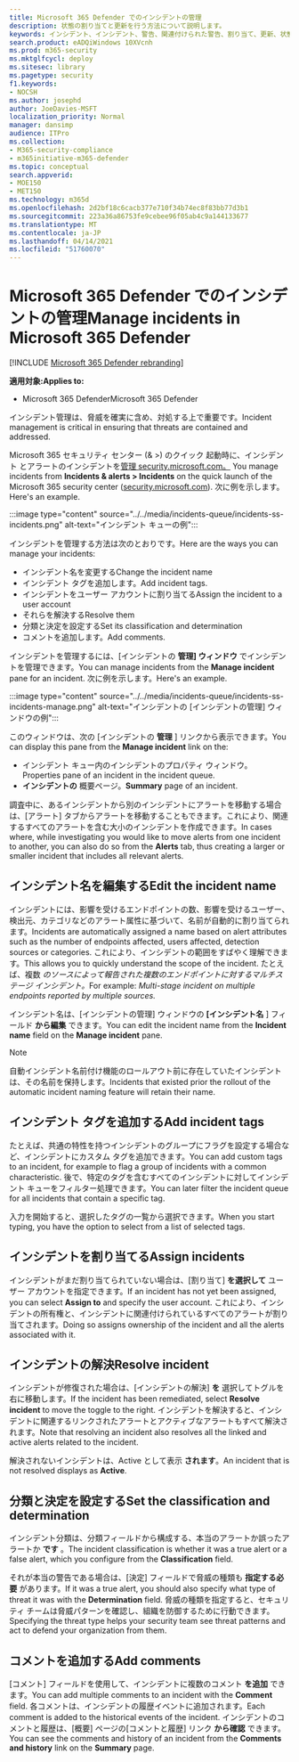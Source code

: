 ```yaml
---
title: Microsoft 365 Defender でのインシデントの管理
description: 状態の割り当てと更新を行う方法について説明します。
keywords: インシデント、インシデント、警告、関連付けられた警告、割り当て、更新、状態、管理、分類、microsoft、365、m365
search.product: eADQiWindows 10XVcnh
ms.prod: m365-security
ms.mktglfcycl: deploy
ms.sitesec: library
ms.pagetype: security
f1.keywords:
- NOCSH
ms.author: josephd
author: JoeDavies-MSFT
localization_priority: Normal
manager: dansimp
audience: ITPro
ms.collection:
- M365-security-compliance
- m365initiative-m365-defender
ms.topic: conceptual
search.appverid:
- MOE150
- MET150
ms.technology: m365d
ms.openlocfilehash: 2d2bf18c6cacb377e710f34b74ec8f83bb77d3b1
ms.sourcegitcommit: 223a36a86753fe9cebee96f05ab4c9a144133677
ms.translationtype: MT
ms.contentlocale: ja-JP
ms.lasthandoff: 04/14/2021
ms.locfileid: "51760070"
---
```

# <a name="manage-incidents-in-microsoft-365-defender"></a><span data-ttu-id="7c800-104">Microsoft 365 Defender でのインシデントの管理</span><span class="sxs-lookup"><span data-stu-id="7c800-104">Manage incidents in Microsoft 365 Defender</span></span>

[!INCLUDE [Microsoft 365 Defender rebranding](../includes/microsoft-defender.md)]


<span data-ttu-id="7c800-105">**適用対象:**</span><span class="sxs-lookup"><span data-stu-id="7c800-105">**Applies to:**</span></span>
- <span data-ttu-id="7c800-106">Microsoft 365 Defender</span><span class="sxs-lookup"><span data-stu-id="7c800-106">Microsoft 365 Defender</span></span>

<span data-ttu-id="7c800-107">インシデント管理は、脅威を確実に含め、対処する上で重要です。</span><span class="sxs-lookup"><span data-stu-id="7c800-107">Incident management is critical in ensuring that threats are contained and addressed.</span></span>

<span data-ttu-id="7c800-108">Microsoft 365 セキュリティ センター (& >) のクイック 起動時に、インシデント とアラートのインシデントを[管理 security.microsoft.com。](https://security.microsoft.com) </span><span class="sxs-lookup"><span data-stu-id="7c800-108">You manage incidents from **Incidents & alerts > Incidents** on the quick launch of the Microsoft 365 security center ([security.microsoft.com](https://security.microsoft.com)).</span></span> <span data-ttu-id="7c800-109">次に例を示します。</span><span class="sxs-lookup"><span data-stu-id="7c800-109">Here's an example.</span></span>

:::image type="content" source="../../media/incidents-queue/incidents-ss-incidents.png" alt-text="インシデント キューの例":::

<span data-ttu-id="7c800-111">インシデントを管理する方法は次のとおりです。</span><span class="sxs-lookup"><span data-stu-id="7c800-111">Here are the ways you can manage your incidents:</span></span>

- <span data-ttu-id="7c800-112">インシデント名を変更する</span><span class="sxs-lookup"><span data-stu-id="7c800-112">Change the incident name</span></span>
- <span data-ttu-id="7c800-113">インシデント タグを追加します。</span><span class="sxs-lookup"><span data-stu-id="7c800-113">Add incident tags.</span></span>
- <span data-ttu-id="7c800-114">インシデントをユーザー アカウントに割り当てる</span><span class="sxs-lookup"><span data-stu-id="7c800-114">Assign the incident to a user account</span></span>
- <span data-ttu-id="7c800-115">それらを解決する</span><span class="sxs-lookup"><span data-stu-id="7c800-115">Resolve them</span></span> 
- <span data-ttu-id="7c800-116">分類と決定を設定する</span><span class="sxs-lookup"><span data-stu-id="7c800-116">Set its classification and determination</span></span>
- <span data-ttu-id="7c800-117">コメントを追加します。</span><span class="sxs-lookup"><span data-stu-id="7c800-117">Add comments.</span></span>

<span data-ttu-id="7c800-118">インシデントを管理するには、[インシデントの **管理] ウィンドウ** でインシデントを管理できます。</span><span class="sxs-lookup"><span data-stu-id="7c800-118">You can manage incidents from the **Manage incident** pane for an incident.</span></span> <span data-ttu-id="7c800-119">次に例を示します。</span><span class="sxs-lookup"><span data-stu-id="7c800-119">Here's an example.</span></span>

:::image type="content" source="../../media/incidents-queue/incidents-ss-incidents-manage.png" alt-text="インシデントの [インシデントの管理] ウィンドウの例":::

<span data-ttu-id="7c800-121">このウィンドウは、次の [インシデントの **管理** ] リンクから表示できます。</span><span class="sxs-lookup"><span data-stu-id="7c800-121">You can display this pane from the **Manage incident** link on the:</span></span>

- <span data-ttu-id="7c800-122">インシデント キュー内のインシデントのプロパティ ウィンドウ。</span><span class="sxs-lookup"><span data-stu-id="7c800-122">Properties pane of an incident in the incident queue.</span></span>
- <span data-ttu-id="7c800-123">**インシデントの** 概要ページ。</span><span class="sxs-lookup"><span data-stu-id="7c800-123">**Summary** page of an incident.</span></span>

<span data-ttu-id="7c800-124">調査中に、あるインシデントから別のインシデントにアラートを移動する場合は、[アラート] タブからアラートを移動することもできます。これにより、関連するすべてのアラートを含む大小のインシデントを作成できます。</span><span class="sxs-lookup"><span data-stu-id="7c800-124">In cases where, while investigating you would like to move alerts from one incident to another, you can also do so from the **Alerts** tab, thus creating a larger or smaller incident that includes all relevant alerts.</span></span>

## <a name="edit-the-incident-name"></a><span data-ttu-id="7c800-125">インシデント名を編集する</span><span class="sxs-lookup"><span data-stu-id="7c800-125">Edit the incident name</span></span>

<span data-ttu-id="7c800-126">インシデントには、影響を受けるエンドポイントの数、影響を受けるユーザー、検出元、カテゴリなどのアラート属性に基づいて、名前が自動的に割り当てられます。</span><span class="sxs-lookup"><span data-stu-id="7c800-126">Incidents are automatically assigned a name based on alert attributes such as the number of endpoints affected, users affected, detection sources or categories.</span></span> <span data-ttu-id="7c800-127">これにより、インシデントの範囲をすばやく理解できます。</span><span class="sxs-lookup"><span data-stu-id="7c800-127">This allows you to quickly understand the scope of the incident.</span></span> <span data-ttu-id="7c800-128">たとえば、複数 *のソースによって報告された複数のエンドポイントに対するマルチステージ インシデント。*</span><span class="sxs-lookup"><span data-stu-id="7c800-128">For example: *Multi-stage incident on multiple endpoints reported by multiple sources.*</span></span>

<span data-ttu-id="7c800-129">インシデント名は、[インシデントの管理] ウィンドウの **[インシデント名** ] フィールド **から編集** できます。</span><span class="sxs-lookup"><span data-stu-id="7c800-129">You can edit the incident name from the **Incident name** field on the **Manage incident** pane.</span></span>

> [!NOTE]
> <span data-ttu-id="7c800-130">自動インシデント名前付け機能のロールアウト前に存在していたインシデントは、その名前を保持します。</span><span class="sxs-lookup"><span data-stu-id="7c800-130">Incidents that existed prior the rollout of the automatic incident naming feature will retain their name.</span></span>

## <a name="add-incident-tags"></a><span data-ttu-id="7c800-131">インシデント タグを追加する</span><span class="sxs-lookup"><span data-stu-id="7c800-131">Add incident tags</span></span>

<span data-ttu-id="7c800-132">たとえば、共通の特性を持つインシデントのグループにフラグを設定する場合など、インシデントにカスタム タグを追加できます。</span><span class="sxs-lookup"><span data-stu-id="7c800-132">You can add custom tags to an incident, for example to flag a group of incidents with a common characteristic.</span></span> <span data-ttu-id="7c800-133">後で、特定のタグを含むすべてのインシデントに対してインシデント キューをフィルター処理できます。</span><span class="sxs-lookup"><span data-stu-id="7c800-133">You can later filter the incident queue for all incidents that contain a specific tag.</span></span>

<span data-ttu-id="7c800-134">入力を開始すると、選択したタグの一覧から選択できます。</span><span class="sxs-lookup"><span data-stu-id="7c800-134">When you start typing, you have the option to select from a list of selected tags.</span></span>

## <a name="assign-incidents"></a><span data-ttu-id="7c800-135">インシデントを割り当てる</span><span class="sxs-lookup"><span data-stu-id="7c800-135">Assign incidents</span></span>

<span data-ttu-id="7c800-136">インシデントがまだ割り当てられていない場合は、[割り当て] **を選択して** ユーザー アカウントを指定できます。</span><span class="sxs-lookup"><span data-stu-id="7c800-136">If an incident has not yet been assigned, you can select **Assign to** and specify the user account.</span></span> <span data-ttu-id="7c800-137">これにより、インシデントの所有権と、インシデントに関連付けられているすべてのアラートが割り当てされます。</span><span class="sxs-lookup"><span data-stu-id="7c800-137">Doing so assigns ownership of the incident and all the alerts associated with it.</span></span>

## <a name="resolve-incident"></a><span data-ttu-id="7c800-138">インシデントの解決</span><span class="sxs-lookup"><span data-stu-id="7c800-138">Resolve incident</span></span>

<span data-ttu-id="7c800-139">インシデントが修復された場合は、[インシデントの解決] **を** 選択してトグルを右に移動します。</span><span class="sxs-lookup"><span data-stu-id="7c800-139">If the incident has been remediated, select **Resolve incident** to move the toggle to the right.</span></span> <span data-ttu-id="7c800-140">インシデントを解決すると、インシデントに関連するリンクされたアラートとアクティブなアラートもすべて解決されます。</span><span class="sxs-lookup"><span data-stu-id="7c800-140">Note that resolving an incident also resolves all the linked and active alerts related to the incident.</span></span>

<span data-ttu-id="7c800-141">解決されないインシデントは、Active として表示 **されます**。</span><span class="sxs-lookup"><span data-stu-id="7c800-141">An incident that is not resolved displays as **Active**.</span></span>

## <a name="set-the-classification-and-determination"></a><span data-ttu-id="7c800-142">分類と決定を設定する</span><span class="sxs-lookup"><span data-stu-id="7c800-142">Set the classification and determination</span></span>

<span data-ttu-id="7c800-143">インシデント分類は、分類フィールドから構成する、本当のアラートか誤ったアラートか **です** 。</span><span class="sxs-lookup"><span data-stu-id="7c800-143">The incident classification is whether it was a true alert or a false alert, which you configure from the **Classification** field.</span></span> 

<span data-ttu-id="7c800-144">それが本当の警告である場合は、[決定] フィールドで脅威の種類も **指定する必要** があります。</span><span class="sxs-lookup"><span data-stu-id="7c800-144">If it was a true alert, you should also specify what type of threat it was with the **Determination** field.</span></span> <span data-ttu-id="7c800-145">脅威の種類を指定すると、セキュリティ チームは脅威パターンを確認し、組織を防御するために行動できます。</span><span class="sxs-lookup"><span data-stu-id="7c800-145">Specifying the threat type helps your security team see threat patterns and act to defend your organization from them.</span></span> 

## <a name="add-comments"></a><span data-ttu-id="7c800-146">コメントを追加する</span><span class="sxs-lookup"><span data-stu-id="7c800-146">Add comments</span></span>

<span data-ttu-id="7c800-147">[コメント] フィールドを使用して、インシデントに複数のコメント **を追加** できます。</span><span class="sxs-lookup"><span data-stu-id="7c800-147">You can add multiple comments to an incident with the **Comment** field.</span></span> <span data-ttu-id="7c800-148">各コメントは、インシデントの履歴イベントに追加されます。</span><span class="sxs-lookup"><span data-stu-id="7c800-148">Each comment is added to the historical events of the incident.</span></span> <span data-ttu-id="7c800-149">インシデントのコメントと履歴は、[概要] ページの[コメントと履歴] リンク **から確認** できます。</span><span class="sxs-lookup"><span data-stu-id="7c800-149">You can see the comments and history of an incident from the **Comments and history** link on the **Summary** page.</span></span>
